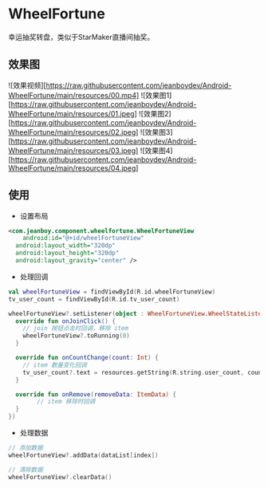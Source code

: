 # WheelFortune

幸运抽奖转盘，类似于StarMaker直播间抽奖。

## 效果图

![效果视频][https://raw.githubusercontent.com/jeanboydev/Android-WheelFortune/main/resources/00.mp4]
![效果图1][https://raw.githubusercontent.com/jeanboydev/Android-WheelFortune/main/resources/01.jpeg]
![效果图2][https://raw.githubusercontent.com/jeanboydev/Android-WheelFortune/main/resources/02.jpeg]
![效果图3][https://raw.githubusercontent.com/jeanboydev/Android-WheelFortune/main/resources/03.jpeg]
![效果图4][https://raw.githubusercontent.com/jeanboydev/Android-WheelFortune/main/resources/04.jpeg]

## 使用

- 设置布局

```xml
<com.jeanboy.component.wheelfortune.WheelFortuneView
	android:id="@+id/wheelFortuneView"
  android:layout_width="320dp"
  android:layout_height="320dp"
  android:layout_gravity="center" />
```

- 处理回调

```kotlin
val wheelFortuneView = findViewById(R.id.wheelFortuneView)
tv_user_count = findViewById(R.id.tv_user_count)

wheelFortuneView?.setListener(object : WheelFortuneView.WheelStateListener {
  override fun onJoinClick() {
    // join 按钮点击时回调，移除 item
    wheelFortuneView?.toRunning(0)
  }

  override fun onCountChange(count: Int) {
    // item 数量变化回调
    tv_user_count?.text = resources.getString(R.string.user_count, count, dataList.size)
  }

  override fun onRemove(removeData: ItemData) {
		// item 移除时回调
  }
})
```

- 处理数据

```kotlin
// 添加数据
wheelFortuneView?.addData(dataList[index])

// 清除数据
wheelFortuneView?.clearData()
```


